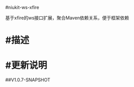 
#niukit-ws-xfire

基于xfire的ws接口扩展，聚合Maven依赖关系，便于框架依赖

#描述
======================================================================

#更新说明
======================================================================

##V1.0.7-SNAPSHOT

